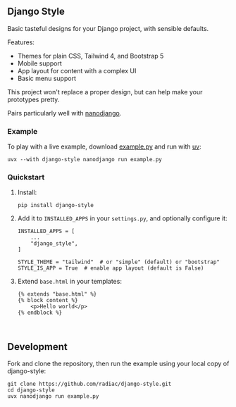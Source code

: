 ## Django Style

Basic tasteful designs for your Django project, with sensible defaults.

Features:

* Themes for plain CSS, Tailwind 4, and Bootstrap 5
* Mobile support
* App layout for content with a complex UI
* Basic menu support

This project won't replace a proper design, but can help make your prototypes pretty.

Pairs particularly well with [nanodjango](https://github.com/radiac/nanodjango/).

### Example

To play with a live example, download
[example.py](https://raw.githubusercontent.com/radiac/django-style/refs/heads/main/example.py)
and run with [uv](https://docs.astral.sh/uv/getting-started/installation/):

```
uvx --with django-style nanodjango run example.py
```

### Quickstart

1.  Install:
    ```
    pip install django-style
    ```

2.  Add it to `INSTALLED_APPS` in your `settings.py`, and optionally configure it:
    ```
    INSTALLED_APPS = [
        ...
        "django_style",
    ]

    STYLE_THEME = "tailwind"  # or "simple" (default) or "bootstrap"
    STYLE_IS_APP = True  # enable app layout (default is False)
    ```

3.  Extend `base.html` in your templates:
    ```
    {% extends "base.html" %}
    {% block content %}
        <p>Hello world</p>
    {% endblock %}



## Development

Fork and clone the repository, then run the example using your local copy of django-style:

```
git clone https://github.com/radiac/django-style.git
cd django-style
uvx nanodjango run example.py
```
